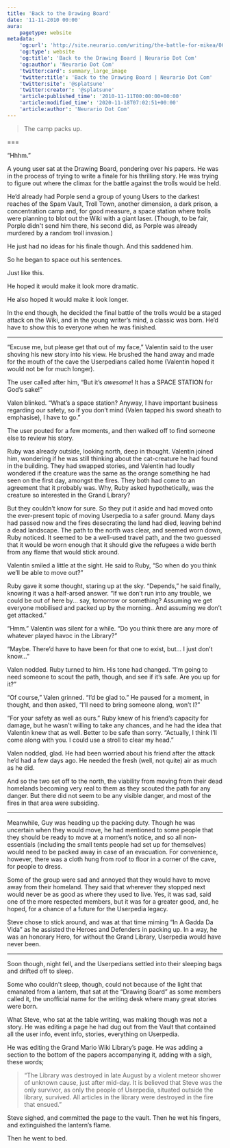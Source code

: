 ```yaml
---
title: 'Back to the Drawing Board'
date: '11-11-2010 00:00'
aura:
    pagetype: website
metadata:
    'og:url': 'http://site.neurario.com/writing/the-battle-for-mikea/06-back-to-the-drawing-board'
    'og:type': website
    'og:title': 'Back to the Drawing Board | Neurario Dot Com'
    'og:author': 'Neurario Dot Com'
    'twitter:card': summary_large_image
    'twitter:title': 'Back to the Drawing Board | Neurario Dot Com'
    'twitter:site': '@splatsune'
    'twitter:creator': '@splatsune'
    'article:published_time': '2010-11-11T00:00:00+00:00'
    'article:modified_time': '2020-11-18T07:02:51+00:00'
    'article:author': 'Neurario Dot Com'
---
```


>The camp packs up.

===



“Hhhm.”

A young user sat at the Drawing Board, pondering over his papers. He was in the process of trying to write a finale for his thrilling story. He was trying to figure out where the climax for the battle against the trolls would be held.

He’d already had Porple send a group of young Users to the darkest reaches of the Spam Vault, Troll Town, another dimension, a dark prison, a concentration camp and, for good measure, a space station where trolls were planning to blot out the Wiki with a giant laser. (Though, to be fair, Porple didn't send him there, his second did, as Porple was already murdered by a random troll invasion.)

He just had no ideas for his finale though. And this saddened him.

So he began to space out his sentences.

Just like this.

He hoped it would make it look more dramatic.

He also hoped it would make it look longer.

In the end though, he decided the final battle of the trolls would be a staged attack on the Wiki, and in the young writer’s mind, a classic was born. He’d have to show this to everyone when he was finished.

---

“Excuse me, but please get that out of my face,” Valentin said to the user shoving his new story into his view. He brushed the hand away and made for the mouth of the cave the Userpedians called home (Valentin hoped it would not be for much longer).

The user called after him, “But it’s _awesome_! It has a SPACE STATION for God’s sake!”

Valen blinked. “What’s a space station? Anyway, I have important business regarding our safety, so if you don’t mind (Valen tapped his sword sheath to emphasise), I have to go.”

The user pouted for a few moments, and then walked off to find someone else to review his story.

Ruby was already outside, looking north, deep in thought. Valentin joined him, wondering if he was still thinking about the cat-creature he had found in the building. They had swapped stories, and Valentin had loudly wondered if the creature was the same as the orange something he had seen on the first day, amongst the fires. They both had come to an agreement that it probably was. Why, Ruby asked hypothetically, was the creature so interested in the Grand Library?

But they couldn't know for sure. So they put it aside and had moved onto the ever-present topic of moving Userpedia to a safer ground. Many days had passed now and the fires desecrating the land had died, leaving behind a dead landscape. The path to the north was clear, and seemed worn down, Ruby noticed. It seemed to be a well-used travel path, and the two guessed that it would be worn enough that it should give the refugees a wide berth from any flame that would stick around.

Valentin smiled a little at the sight. He said to Ruby, “So when do you think we’ll be able to move out?”

Ruby gave it some thought, staring up at the sky. “Depends,” he said finally, knowing it was a half-arsed answer. “If we don’t run into any trouble, we could be out of here by... say, tomorrow or something? Assuming we get everyone mobilised and packed up by the morning.. And assuming we don’t get attacked.”

“Hmm.” Valentin was silent for a while. “Do you think there are any more of whatever played havoc in the Library?”

“Maybe. There’d have to have been for that one to exist, but... I just don’t know...”

Valen nodded. Ruby turned to him. His tone had changed. “I’m going to need someone to scout the path, though, and see if it’s safe. Are you up for it?”

“Of course,” Valen grinned. “I’d be glad to.” He paused for a moment, in thought, and then asked, “I’ll need to bring someone along, won’t I?”

“For your safety as well as ours.” Ruby knew of his friend’s capacity for damage, but he wasn't willing to take any chances, and he had the idea that Valentin knew that as well. Better to be safe than sorry. “Actually, I think I’ll come along with you. I could use a stroll to clear my head.”

Valen nodded, glad. He had been worried about his friend after the attack he’d had a few days ago. He needed the fresh (well, not quite) air as much as he did.

And so the two set off to the north, the viability from moving from their dead homelands becoming very real to them as they scouted the path for any danger. But there did not seem to be any visible danger, and most of the fires in that area were subsiding.

---

Meanwhile, Guy was heading up the packing duty. Though he was uncertain when they would move, he had mentioned to some people that they should be ready to move at a moment’s notice, and so all non-essentials (including the small tents people had set up for themselves) would need to be packed away in case of an evacuation. For convenience, however, there was a cloth hung from roof to floor in a corner of the cave, for people to dress.

Some of the group were sad and annoyed that they would have to move away from their homeland. They said that wherever they stopped next would never be as good as where they used to live. Yes, it was sad, said one of the more respected members, but it was for a greater good, and, he hoped, for a chance of a future for the Userpedia legacy.

Steve chose to stick around, and was at that time miming “In A Gadda Da Vida” as he assisted the Heroes and Defenders in packing up. In a way, he was an honorary Hero, for without the Grand Library, Userpedia would have never been.

---

Soon though, night fell, and the Userpedians settled into their sleeping bags and drifted off to sleep.

Some who couldn't sleep, though, could not because of the light that emanated from a lantern, that sat at the “Drawing Board” as some members called it, the unofficial name for the writing desk where many great stories were born.

What Steve, who sat at the table writing, was making though was not a story. He was editing a page he had dug out from the Vault that contained all the user info, event info, stories, everything on Userpedia.

He was editing the Grand Mario Wiki Library’s page. He was adding a section to the bottom of the papers accompanying it, adding with a sigh, these words;

>“The Library was destroyed in late August by a violent meteor shower of unknown cause, just after mid-day. It is believed that Steve was the only survivor, as only the people of Userpedia, situated outside the library, survived. All articles in the library were destroyed in the fire that ensued.”

Steve sighed, and committed the page to the vault. Then he wet his fingers, and extinguished the lantern’s flame.

Then he went to bed.
